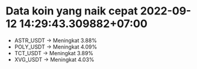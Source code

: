 # Data koin yang naik cepat 2022-09-12 14:29:43.309882+07:00

* ASTR_USDT -> Meningkat 3.88%
* POLY_USDT -> Meningkat 4.09%
* TCT_USDT -> Meningkat 3.89%
* XVG_USDT -> Meningkat 4.03%
